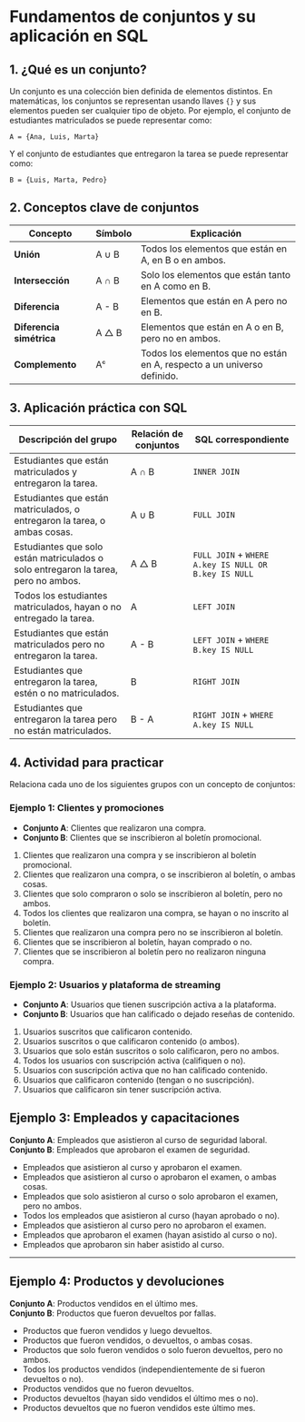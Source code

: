 # Fundamentos de conjuntos y su aplicación en SQL

## 1. ¿Qué es un conjunto?

Un conjunto es una colección bien definida de elementos distintos. En matemáticas, los conjuntos se representan usando llaves `{}` y sus elementos pueden ser cualquier tipo de objeto. Por ejemplo, el conjunto de estudiantes matriculados se puede representar como:

```
A = {Ana, Luis, Marta}
```

Y el conjunto de estudiantes que entregaron la tarea se puede representar como:

```
B = {Luis, Marta, Pedro}
```

## 2. Conceptos clave de conjuntos

| Concepto              | Símbolo | Explicación                                                                 |
|-----------------------|---------|------------------------------------------------------------------------------|
| **Unión**             | A ∪ B   | Todos los elementos que están en A, en B o en ambos.                        |
| **Intersección**      | A ∩ B   | Solo los elementos que están tanto en A como en B.                          |
| **Diferencia**        | A - B   | Elementos que están en A pero no en B.                                      |
| **Diferencia simétrica** | A △ B   | Elementos que están en A o en B, pero no en ambos.                         |
| **Complemento**       | Aᶜ      | Todos los elementos que no están en A, respecto a un universo definido.    |

## 3. Aplicación práctica con SQL

| Descripción del grupo                                                                  | Relación de conjuntos | SQL correspondiente |
|-----------------------------------------------------------------------------------------|------------------------|---------------------|
| Estudiantes que están matriculados y entregaron la tarea.                              | A ∩ B                 | `INNER JOIN`        |
| Estudiantes que están matriculados, o entregaron la tarea, o ambas cosas.              | A ∪ B                 | `FULL JOIN`         |
| Estudiantes que solo están matriculados o solo entregaron la tarea, pero no ambos.     | A △ B                 | `FULL JOIN` + `WHERE A.key IS NULL OR B.key IS NULL` |
| Todos los estudiantes matriculados, hayan o no entregado la tarea.                     | A                     | `LEFT JOIN`         |
| Estudiantes que están matriculados pero no entregaron la tarea.                        | A - B                 | `LEFT JOIN` + `WHERE B.key IS NULL` |
| Estudiantes que entregaron la tarea, estén o no matriculados.                          | B                     | `RIGHT JOIN`        |
| Estudiantes que entregaron la tarea pero no están matriculados.                        | B - A                 | `RIGHT JOIN` + `WHERE A.key IS NULL` |

## 4. Actividad para practicar

Relaciona cada uno de los siguientes grupos con un concepto de conjuntos:


### Ejemplo 1: Clientes y promociones
- **Conjunto A**: Clientes que realizaron una compra.
- **Conjunto B**: Clientes que se inscribieron al boletín promocional.

1. Clientes que realizaron una compra y se inscribieron al boletín promocional.  
2. Clientes que realizaron una compra, o se inscribieron al boletín, o ambas cosas.  
3. Clientes que solo compraron o solo se inscribieron al boletín, pero no ambos.  
4. Todos los clientes que realizaron una compra, se hayan o no inscrito al boletín.  
5. Clientes que realizaron una compra pero no se inscribieron al boletín.  
6. Clientes que se inscribieron al boletín, hayan comprado o no.  
7. Clientes que se inscribieron al boletín pero no realizaron ninguna compra.

### Ejemplo 2: Usuarios y plataforma de streaming
- **Conjunto A**: Usuarios que tienen suscripción activa a la plataforma.
- **Conjunto B**: Usuarios que han calificado o dejado reseñas de contenido.

1. Usuarios suscritos que calificaron contenido.  
2. Usuarios suscritos o que calificaron contenido (o ambos).  
3. Usuarios que solo están suscritos o solo calificaron, pero no ambos.  
4. Todos los usuarios con suscripción activa (califiquen o no).  
5. Usuarios con suscripción activa que no han calificado contenido.  
6. Usuarios que calificaron contenido (tengan o no suscripción).  
7. Usuarios que calificaron sin tener suscripción activa.


## Ejemplo 3: Empleados y capacitaciones
**Conjunto A**: Empleados que asistieron al curso de seguridad laboral.  
**Conjunto B**: Empleados que aprobaron el examen de seguridad.

- Empleados que asistieron al curso y aprobaron el examen.
- Empleados que asistieron al curso o aprobaron el examen, o ambas cosas.
- Empleados que solo asistieron al curso o solo aprobaron el examen, pero no ambos.
- Todos los empleados que asistieron al curso (hayan aprobado o no).
- Empleados que asistieron al curso pero no aprobaron el examen.
- Empleados que aprobaron el examen (hayan asistido al curso o no).
- Empleados que aprobaron sin haber asistido al curso.

---

## Ejemplo 4: Productos y devoluciones
**Conjunto A**: Productos vendidos en el último mes.  
**Conjunto B**: Productos que fueron devueltos por fallas.

- Productos que fueron vendidos y luego devueltos.
- Productos que fueron vendidos, o devueltos, o ambas cosas.
- Productos que solo fueron vendidos o solo fueron devueltos, pero no ambos.
- Todos los productos vendidos (independientemente de si fueron devueltos o no).
- Productos vendidos que no fueron devueltos.
- Productos devueltos (hayan sido vendidos el último mes o no).
- Productos devueltos que no fueron vendidos este último mes.
